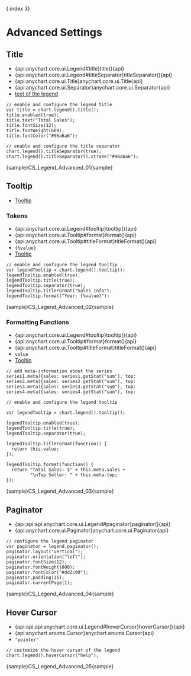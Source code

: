 {:index 3}
# Advanced Settings

## Title

* {api:anychart.core.ui.Legend#title}title(){api}
* {api:anychart.core.ui.Legend#titleSeparator}titleSeparator(){api}
* {api:anychart.core.ui.Title}anychart.core.ui.Title{api}
* {api:anychart.core.ui.Separator}anychart.core.ui.Separator{api}
* [text of the legend](Basic_Settings#text)


```
// enable and configure the legend title
var title = chart.legend().title();
title.enabled(true);
title.text("Total Sales");
title.fontSize(12);
title.fontWeight(600);
title.fontColor("#96a6a6");
    
// enable and configure the title separator
chart.legend().titleSeparator(true);
chart.legend().titleSeparator().stroke("#96a6a6");
```

{sample}CS\_Legend\_Advanced\_01{sample}

## Tooltip

* [Tooltip](../Tooltip)

### Tokens

* {api:anychart.core.ui.Legend#tooltip}tooltip(){api}
* {api:anychart.core.ui.Tooltip#format}format(){api}
* {api:anychart.core.ui.Tooltip#titleFormat}titleFormat(){api}
* `{%value}`
* [Tooltip](../Text_Formatters#string_tokens)


```
// enable and configure the legend tooltip
var legendTooltip = chart.legend().tooltip();
legendTooltip.enabled(true);
legendTooltip.title(true);
legendTooltip.separator(true);
legendTooltip.titleFormat("Sales Info");
legendTooltip.format("Year: {%value}");
```

{sample}CS\_Legend\_Advanced\_02{sample}

### Formatting Functions

* {api:anychart.core.ui.Legend#tooltip}tooltip(){api}
* {api:anychart.core.ui.Tooltip#format}format(){api}
* {api:anychart.core.ui.Tooltip#titleFormat}titleFormat(){api}
* `value`
* [Tooltip](../Text_Formatters#string_tokens)


```
// add meta-information about the series
series1.meta({sales: series1.getStat("sum"), top: 
series2.meta({sales: series2.getStat("sum"), top: 
series3.meta({sales: series3.getStat("sum"), top: 
series4.meta({sales: series4.getStat("sum"), top: 

// enable and configure the legend tooltip

var legendTooltip = chart.legend().tooltip();

legendTooltip.enabled(true);
legendTooltip.title(true);
legendTooltip.separator(true);

legendTooltip.titleFormat(function() {
  return this.value;
});

legendTooltip.format(function() {
  return "Total Sales: $" + this.meta.sales +
         "\nTop Seller: " + this.meta.top;
});
```

{sample}CS\_Legend\_Advanced\_03{sample}

## Paginator

* {api:api:api:anychart.core.ui.Legend#paginator}paginator(){api}
* {api:anychart.core.ui.Paginator}anychart.core.ui.Paginator{api}

```
// configure the legend paginator
var paginator = legend.paginator();
paginator.layout("vertical");
paginator.orientation("left");
paginator.fontSize(12);
paginator.fontWeight(600);
paginator.fontColor("#dd2c00");
paginator.padding(15);
paginator.currentPage(1);
```

{sample}CS\_Legend\_Advanced\_04{sample}

## Hover Cursor

* {api:api:api:anychart.core.ui.Legend#hoverCursor}hoverCursor(){api}
* {api:anychart.enums.Cursor}anychart.enums.Cursor{api}
* `"pointer"`

```
// customize the hover cursor of the legend
chart.legend().hoverCursor("help");
```

{sample}CS\_Legend\_Advanced\_05{sample}